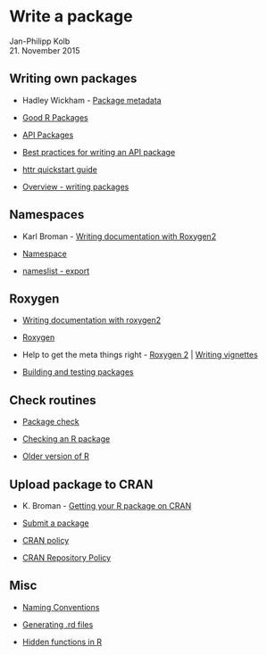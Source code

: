 # Write a package
Jan-Philipp Kolb  
21. November 2015  


## Writing own packages

- Hadley Wickham - [Package metadata](http://r-pkgs.had.co.nz/description.html)

- [Good R Packages](http://blog.revolutionanalytics.com/2016/05/good-r-packages.html)

- [API Packages](https://cran.r-project.org/web/packages/httr/vignettes/api-packages.html)

- [Best practices for writing an API package](https://cran.r-project.org/web/packages/httr/vignettes/api-packages.html)

- [httr quickstart guide](https://cran.r-project.org/web/packages/httr/vignettes/quickstart.html)

- [Overview - writing packages](https://cran.r-project.org/doc/manuals/r-release/R-exts.html)


## Namespaces

- Karl Broman - [Writing documentation with Roxygen2 ](http://kbroman.org/pkg_primer/pages/docs.html)
- [Namespace](http://r-pkgs.had.co.nz/namespace.html)


- [nameslist - export](http://troublevn.com/41749/function-lmlist-after-installing-updating-packages-duplicate)


## Roxygen 

- [Writing documentation with roxygen2](http://kbroman.org/pkg_primer/pages/docs.html)

- [Roxygen](http://stackoverflow.com/questions/8597993/does-roxygen2-automatically-write-namespace-directives-for-imports-packages)


- Help to get the meta things right - [Roxygen 2](http://r-pkgs.had.co.nz/man.html) | [Writing vignettes](http://kbroman.org/pkg_primer/pages/vignettes.html)

- [Building and testing packages](https://support.rstudio.com/hc/en-us/articles/200486508-Building-Testing-and-Distributing-Packages)

## Check routines

- [Package check](http://r-pkgs.had.co.nz/check.html)

- [Checking an R package ](http://kbroman.org/pkg_primer/pages/check.html)

- [Older version of R](http://stackoverflow.com/questions/1188544/getting-windows-to-start-r-in-batch-mode-using-the-start-command)

## Upload package to CRAN

- K. Broman - [Getting your R package on CRAN](http://kbroman.org/pkg_primer/pages/cran.html)

- [Submit a package](https://cran.r-project.org/submit.html)

- [CRAN policy](https://cran.r-project.org/submit.html)
- [CRAN Repository Policy](https://cran.r-project.org/web/packages/policies.html)



## Misc

- [Naming Conventions](http://robinlovelace.net/r/2014/07/15/naming-conventions-r.html)

- [Generating .rd files](https://cran.r-project.org/web/packages/roxygen2/vignettes/rd.html)


- [Hidden functions in R](https://www.hsph.harvard.edu/statinformatics/soft/files/buildingrpackages.pdf)

